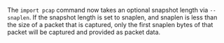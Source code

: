 The `import pcap` command now takes an optional snapshot length via `--snaplen`.
If the snapshot length is set to snaplen, and snaplen is less than the size of a
packet that is captured, only the first snaplen bytes of that packet will be
captured and provided as packet data.
